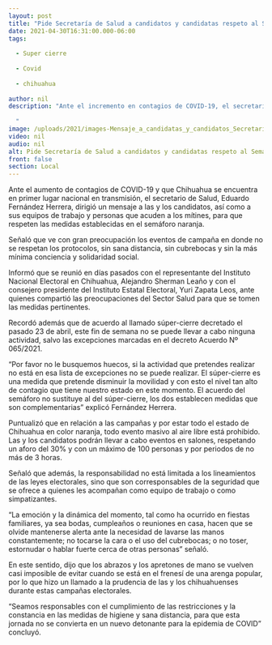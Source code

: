 ```yaml
---
layout: post
title: "Pide Secretaría de Salud a candidatos y candidatas respeto al Semáforo Naranja y al súper-cierre"
date: 2021-04-30T16:31:00.000-06:00
tags:
  
  - Super cierre
  
  - Covid
  
  - chihuahua
  
author: nil
description: "Ante el incremento en contagios de COVID-19, el secretario Eduardo Fernández llamó a ser responsables y solidarios respetando las medidas sanitarias establecidas; recordó además que este sábado y domingo no se pueden realizar ninguna clase de eventos   "
image: /uploads/2021/images-Mensaje_a_candidatas_y_candidatos_Secretario_de_Salud_30-04-2021_(1).jpeg
video: nil
audio: nil
alt: Pide Secretaría de Salud a candidatos y candidatas respeto al Semáforo Naranja y al súper-cierre
front: false
section: Local
---
```


Ante el aumento de contagios de COVID-19 y que Chihuahua se encuentra en primer lugar nacional en transmisión, el secretario de Salud, Eduardo Fernández Herrera, dirigió un mensaje a las y los candidatos, así como a sus equipos de trabajo y personas que acuden a los mítines, para que respeten las medidas establecidas en el semáforo naranja.

Señaló que ve con gran preocupación los eventos de campaña en donde no se respetan los protocolos, sin sana distancia, sin cubrebocas y sin la más mínima conciencia y solidaridad social.

Informó que se reunió en días pasados con el representante del Instituto Nacional Electoral en Chihuahua, Alejandro Sherman Leaño y con el consejero presidente del Instituto Estatal Electoral, Yuri Zapata Leos, ante quienes compartió las preocupaciones del Sector Salud para que se tomen las medidas pertinentes.


Recordó además que de acuerdo al llamado súper-cierre decretado el pasado 23 de abril, este fin de semana no se puede llevar a cabo ninguna actividad, salvo las excepciones marcadas en el decreto Acuerdo Nº 065/2021.

 

“Por favor no le busquemos huecos, si la actividad que pretendes realizar no está en esa lista de excepciones no se puede realizar. El súper-cierre es una medida que pretende disminuir la movilidad y con esto el nivel tan alto de contagio que tiene nuestro estado en este momento. El acuerdo del semáforo no sustituye al del súper-cierre, los dos establecen medidas que son complementarias” explicó Fernández Herrera.

 

Puntualizó que en relación a las campañas y por estar todo el estado de Chihuahua en color naranja, todo evento masivo al aire libre está prohibido. Las y los candidatos podrán llevar a cabo eventos en salones, respetando un aforo del 30% y con un máximo de 100 personas y por periodos de no más de 3 horas.

 

Señaló que además, la responsabilidad no está limitada a los lineamientos de las leyes electorales, sino que son corresponsables de la seguridad que se ofrece a quienes les acompañan como equipo de trabajo o como simpatizantes.

 

“La emoción y la dinámica del momento, tal como ha ocurrido en fiestas familiares, ya sea bodas, cumpleaños o reuniones en casa, hacen que se olvide mantenerse alerta ante la necesidad de lavarse las manos constantemente; no tocarse la cara o el uso del cubrebocas; o no toser, estornudar o hablar fuerte cerca de otras personas” señaló.

 

En este sentido, dijo que los abrazos y los apretones de mano se vuelven casi imposible de evitar cuando se está en el frenesí de una arenga popular, por lo que hizo un llamado a la prudencia de las y los chihuahuenses durante estas campañas electorales.

 

“Seamos responsables con el cumplimiento de las restricciones y la constancia en las medidas de higiene y sana distancia, para que esta jornada no se convierta en un nuevo detonante para la epidemia de COVID” concluyó.